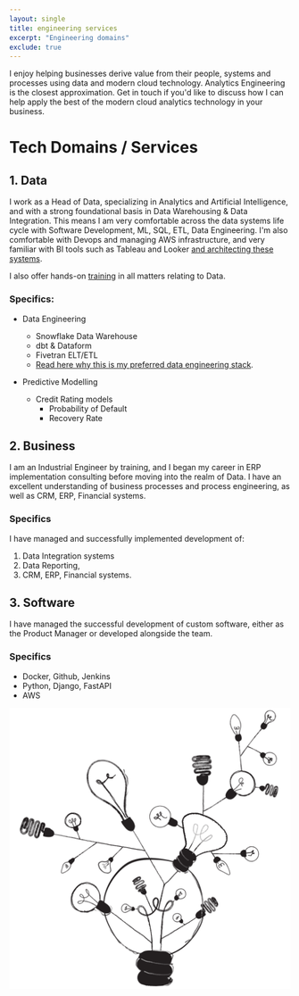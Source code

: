 ```yaml
---
layout: single
title: engineering services
excerpt: "Engineering domains"
exclude: true
---
```


I enjoy helping businesses derive value from their people, systems and processes using data and modern cloud technology. Analytics Engineering is the closest approximation. Get in touch if you'd like to discuss how I can help apply the best of the modern cloud analytics technology in your business.


# Tech Domains / Services

## 1. Data

I work as a Head of Data, specializing in Analytics and Artificial Intelligence, and with a strong foundational basis in Data Warehousing & Data Integration. This means I am very comfortable across the data systems life cycle with Software Development, ML, SQL, ETL, Data Engineering. I'm also comfortable with Devops and managing AWS infrastructure, and very familiar with BI tools such as Tableau and Looker [and architecting these systems](https://groupby1.substack.com/p/data-as-a-utility-tool).

I also offer hands-on [training](/engineering/training/) in all matters relating to Data.

### Specifics:
* Data Engineering
    * Snowflake Data Warehouse
    * dbt & Dataform
    * Fivetran ELT/ETL
    * [Read here why this is my preferred data engineering stack](https://groupby1.substack.com/p/data-as-a-utility-tool).

* Predictive Modelling
    * Credit Rating models
        * Probability of Default
        * Recovery Rate

## 2. Business

I am an Industrial Engineer by training, and I began my career in ERP implementation consulting before moving into the realm of Data. I have an excellent understanding of business processes and process engineering, as well as CRM, ERP, Financial systems.

### Specifics
I have managed and successfully implemented development of:
1. Data Integration systems
1. Data Reporting, 
1. CRM, ERP, Financial systems.


## 3. Software
I have managed the successful development of custom software, either as the Product Manager or developed alongside the team.
### Specifics
* Docker, Github, Jenkins
* Python, Django, FastAPI
* AWS

<img name="absurd.design" src="/assets/images/ad_idea.png" alt=""/>